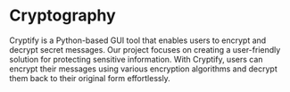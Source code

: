 # Cryptography
Cryptify is a Python-based GUI tool that enables users to encrypt and decrypt secret messages. Our project focuses on creating a user-friendly solution for protecting sensitive information. With Cryptify, users can encrypt their messages using various encryption algorithms and decrypt them back to their original form effortlessly.
